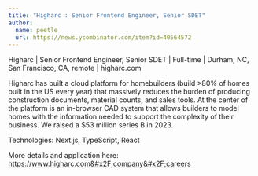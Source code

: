 ```yaml
---
title: "Higharc : Senior Frontend Engineer, Senior SDET"
author:
  name: peetle
  url: https://news.ycombinator.com/item?id=40564572
---
```

Higharc | Senior Frontend Engineer, Senior SDET | Full-time | Durham, NC, San Francisco, CA, remote | higharc.com

Higharc has built a cloud platform for homebuilders (build &gt;80% of homes built in the US every year) that massively reduces the burden of producing construction documents, material counts, and sales tools. At the center of the platform is an in-browser CAD system that allows builders to model homes with the information needed to support the complexity of their business. We raised a $53 million series B in 2023.

Technologies: Next.js, TypeScript, React

More details and application here: <a href="https:&#x2F;&#x2F;www.higharc.com&#x2F;company&#x2F;careers" rel="nofollow">https:&#x2F;&#x2F;www.higharc.com&#x2F;company&#x2F;careers</a>
